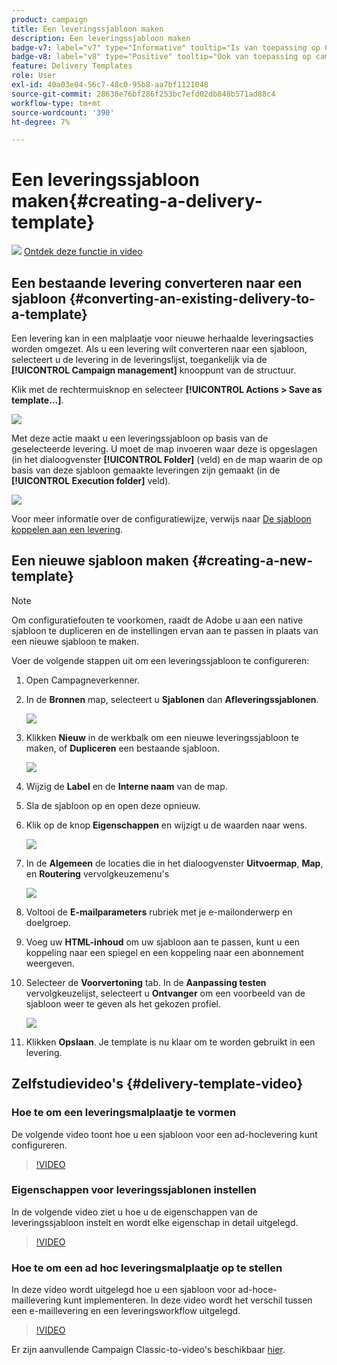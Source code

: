 ```yaml
---
product: campaign
title: Een leveringssjabloon maken
description: Een leveringssjabloon maken
badge-v7: label="v7" type="Informative" tooltip="Is van toepassing op Campaign Classic v7"
badge-v8: label="v8" type="Positive" tooltip="Ook van toepassing op campagne v8"
feature: Delivery Templates
role: User
exl-id: 40a03e04-56c7-48c0-95b8-aa7bf1121048
source-git-commit: 28638e76bf286f253bc7efd02db848b571ad88c4
workflow-type: tm+mt
source-wordcount: '390'
ht-degree: 7%

---
```


# Een leveringssjabloon maken{#creating-a-delivery-template}

![](assets/do-not-localize/how-to-video.png) [Ontdek deze functie in video](#delivery-template-video)

## Een bestaande levering converteren naar een sjabloon {#converting-an-existing-delivery-to-a-template}

Een levering kan in een malplaatje voor nieuwe herhaalde leveringsacties worden omgezet. Als u een levering wilt converteren naar een sjabloon, selecteert u de levering in de leveringslijst, toegankelijk via de **[!UICONTROL Campaign management]** knooppunt van de structuur.

Klik met de rechtermuisknop en selecteer **[!UICONTROL Actions > Save as template...]**.

![](assets/s_ncs_user_campaign_save_as_scenario.png)

Met deze actie maakt u een leveringssjabloon op basis van de geselecteerde levering. U moet de map invoeren waar deze is opgeslagen (in het dialoogvenster **[!UICONTROL Folder]** (veld) en de map waarin de op basis van deze sjabloon gemaakte leveringen zijn gemaakt (in de **[!UICONTROL Execution folder]** veld).

![](assets/s_ncs_user_campaign_save_as_scenario_a.png)

Voor meer informatie over de configuratiewijze, verwijs naar [De sjabloon koppelen aan een levering](creating-a-delivery-from-a-template.md#linking-the-template-to-a-delivery).

## Een nieuwe sjabloon maken {#creating-a-new-template}

>[!NOTE]
>
>Om configuratiefouten te voorkomen, raadt de Adobe u aan een native sjabloon te dupliceren en de instellingen ervan aan te passen in plaats van een nieuwe sjabloon te maken.

Voer de volgende stappen uit om een leveringssjabloon te configureren:

1. Open Campagneverkenner.
1. In de **Bronnen** map, selecteert u **Sjablonen** dan **Afleveringssjablonen**.

   ![](assets/delivery_template_1.png)

1. Klikken **Nieuw** in de werkbalk om een nieuwe leveringssjabloon te maken, of **Dupliceren** een bestaande sjabloon.

   ![](assets/delivery_template_2.png)

1. Wijzig de **Label** en de **Interne naam** van de map.
1. Sla de sjabloon op en open deze opnieuw.
1. Klik op de knop **Eigenschappen** en wijzigt u de waarden naar wens.

   ![](assets/delivery_template_3.png)

1. In de **Algemeen** de locaties die in het dialoogvenster **Uitvoermap**, **Map**, en **Routering** vervolgkeuzemenu&#39;s

   ![](assets/delivery_template_4.png)

1. Voltooi de **E-mailparameters** rubriek met je e-mailonderwerp en doelgroep.
1. Voeg uw **HTML-inhoud** om uw sjabloon aan te passen, kunt u een koppeling naar een spiegel en een koppeling naar een abonnement weergeven.
1. Selecteer de **Voorvertoning** tab. In de **Aanpassing testen** vervolgkeuzelijst, selecteert u **Ontvanger** om een voorbeeld van de sjabloon weer te geven als het gekozen profiel.

   ![](assets/delivery_template_5.png)

1. Klikken **Opslaan**. Je template is nu klaar om te worden gebruikt in een levering.


## Zelfstudievideo&#39;s {#delivery-template-video}

### Hoe te om een leveringsmalplaatje te vormen

De volgende video toont hoe u een sjabloon voor een ad-hoclevering kunt configureren.

>[!VIDEO](https://video.tv.adobe.com/v/24066?quality=12)

### Eigenschappen voor leveringssjablonen instellen

In de volgende video ziet u hoe u de eigenschappen van de leveringssjabloon instelt en wordt elke eigenschap in detail uitgelegd.

>[!VIDEO](https://video.tv.adobe.com/v/24067?quality=12)

### Hoe te om een ad hoc leveringsmalplaatje op te stellen

In deze video wordt uitgelegd hoe u een sjabloon voor ad-hoce-maillevering kunt implementeren. In deze video wordt het verschil tussen een e-maillevering en een leveringsworkflow uitgelegd.

>[!VIDEO](https://video.tv.adobe.com/v/24065?quality=12)

Er zijn aanvullende Campaign Classic-to-video&#39;s beschikbaar [hier](https://experienceleague.adobe.com/docs/campaign-classic-learn/tutorials/overview.html?lang=nl).
